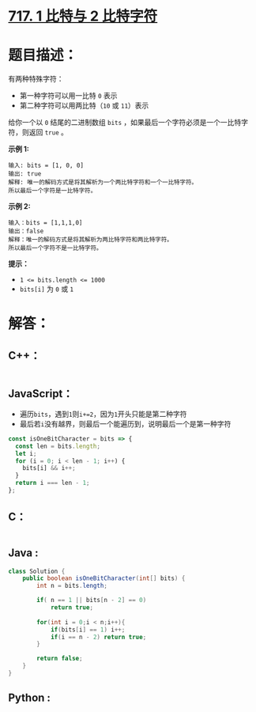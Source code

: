 # [717. 1 比特与 2 比特字符](https://leetcode-cn.com/problems/1-bit-and-2-bit-characters/)

# 题目描述：

有两种特殊字符：

- 第一种字符可以用一比特 `0` 表示
- 第二种字符可以用两比特（`10` 或 `11`）表示

给你一个以 `0` 结尾的二进制数组 `bits` ，如果最后一个字符必须是一个一比特字符，则返回 `true` 。



**示例 1:**

```
输入: bits = [1, 0, 0]
输出: true
解释: 唯一的解码方式是将其解析为一个两比特字符和一个一比特字符。
所以最后一个字符是一比特字符。
```

**示例 2:**

```
输入：bits = [1,1,1,0]
输出：false
解释：唯一的解码方式是将其解析为两比特字符和两比特字符。
所以最后一个字符不是一比特字符。
```

**提示：**

- `1 <= bits.length <= 1000`
- `bits[i]` 为 `0` 或 `1`




# 解答：

## C++：

```cpp

```

## JavaScript：

- 遍历`bits`，遇到`1`则`i+=2`，因为`1`开头只能是第二种字符
- 最后若`i`没有越界，则最后一个能遍历到，说明最后一个是第一种字符

```javascript
const isOneBitCharacter = bits => {
  const len = bits.length;
  let i;
  for (i = 0; i < len - 1; i++) {
    bits[i] && i++;
  }
  return i === len - 1;
};
```

## C：

```c

```

## Java :

```java
class Solution {
    public boolean isOneBitCharacter(int[] bits) {
        int n = bits.length;

        if( n == 1 || bits[n - 2] == 0)
            return true;
        
        for(int i = 0;i < n;i++){
            if(bits[i] == 1) i++;
            if(i == n - 2) return true;
        }

        return false;
    }
}
```

## Python :

```python

```

